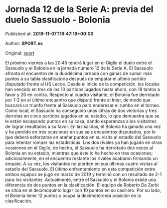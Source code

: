 
# Jornada 12 de la Serie A: previa del duelo Sassuolo - Bolonia

Published at: **2019-11-07T19:47:19+00:00**

Author: **SPORT.es**

Original: [sport](https://www.sport.es/es/noticias/calcio/jornada-12-de-la-serie-a-previa-del-duelo-sassuolo---bolonia-7718768)

El próximo viernes a las 20:45 tendrá lugar en el Giglio el duelo entre el Sassuolo y el Bolonia en la jornada número 12 de la Serie A.
El Sassuolo afronta el encuentro de la duodécima jornada con ganas de sumar más puntos a su tabla clasificatoria después de empatar el último partido disputado frente al US Lecce. Desde el inicio de la competición, los locales han vencido en tres de los 10 partidos jugados hasta ahora, con 18 tantos a favor y 20 en contra.
Respecto al cuadro visitante, el Bolonia fue derrotado por 1-2 en el último encuentro que disputó frente al Inter, de modo que buscará un triunfo frente al Sassuolo para enderezar el rumbo en el torneo.
Como local, el Sassuolo ha conseguido unas cifras de dos victorias y tres derrotas en cinco partidos jugados en su estadio, lo que demuestra que se le están escapando puntos en su casa, dando esperanzas a los visitantes de lograr resultados a su favor. En las salidas, el Bolonia ha ganado una vez y ha perdido en tres ocasiones en sus seis encuentros disputados, por lo que deberá esforzarse en arañar puntos en su visita al estadio del Sassuolo para intentar romper las estadísticas.
Los dos rivales ya han jugado en otras ocasiones en el Giglio, de hecho, el Sassuolo ha derrotado dos veces al Bolonia en su estadio, mientras que éste lo ha hecho en tres ocasiones; adicionalmente, en el encuentro restante los rivales acabaron firmando un empate. A su vez, los visitantes no pierden en sus últimas cuatro visitas al estadio del Sassuolo. El último enfrentamiento en esta competición entre ambos equipos se jugó en marzo de 2019 y terminó con un resultado de 2-1 para los visitantes.
Actualmente, entre el Sassuolo y el Bolonia existe una diferencia de dos puntos en la clasificación. El equipo de Roberto De Zerbi se sitúa en el decimoquinto lugar con 10 puntos en su casillero. Por su lado, el Bolonia tiene 12 puntos y ocupa la decimotercera posición en la clasificación.
